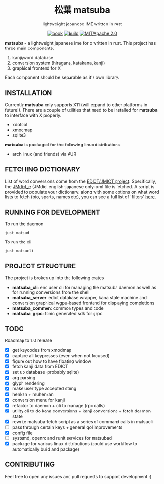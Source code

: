 <div align="center">

# 松葉 matsuba

lightweight japanese IME written in rust

[![book](https://img.shields.io/badge/book-website-orange)](#)
[![build](https://github.com/MrPicklePinosaur/matsuba/workflows/Release/badge.svg)](https://github.com/MrPicklePinosaur/matsuba/actions)
[![MIT/Apache 2.0](https://img.shields.io/badge/license-MIT%2FApache-blue.svg)](#)

</div>

**matsuba** - a lightweight japanese ime for x written in rust. This project
has three main components:

1. kanji/word database
2. conversion system (hiragana, katakana, kanji)
3. graphical frontend for X

Each component should be separable as it's own library.

## INSTALLATION

Currently **matsuba** only supports X11 (will expand to other platforms in
future!). There are a couple of utilities that need to be installed for
**matsuba** to interface with X properly.
- xdotool
- xmodmap
- sqlite3

**matsuba** is packaged for the following linux distributions
- arch linux (and friends) via AUR

## FETCHING DICTIONARY

List of word conversions come from the [EDICT/JMICT
project](https://www.edrdg.org/jmdict/edict.html). Specifically, the
[JMdict_e](http://ftp.edrdg.org/pub/Nihongo/JMdict_e.gz) (JMdict
english-japanese only) xml file is fetched. A script is provided to populate
your dictionary, along with some options on what word lists to fetch (bio,
sports, names etc), you can see a full list of 'filters'
[here](https://www.edrdg.org/jmdictdb/cgi-bin/edhelp.py?svc=jmdict&sid=#kw_fld).

## RUNNING FOR DEVELOPMENT
To run the daemon
```
just matsud
```

To run the cli
```
just matsucli
```

## PROJECT STRUCTURE

The project is broken up into the following crates
- **matsuba_cli**: end user cli for managing the matsuba daemon as well as for running conversions from the shell
- **matsuba_server**: edict database wrapper, kana state machine and conversion graphical wgpu-based frontend for displaying completions
- **matsuba_common**: common types and code
- **matsuba_grpc**: tonic generated sdk for grpc

## TODO

Roadmap to 1.0 release
- [x] get keycodes from xmodmap
- [x] capture all keypresses (even when not focused)
- [x] figure out how to have floating window
- [X] fetch kanji data from EDICT
- [X] set up database (probably sqlite)
- [X] arg parsing
- [x] glyph rendering
- [x] make user type accepted string
- [x] henkan + muhenkan
- [x] conversion menu for kanji
- [x] refactor to daemon + cli to manage (rpc calls)
- [x] utility cli to do kana conversions + kanji conversions + fetch daemon state
- [x] rewrite matsuba-fetch script as a series of command calls in matsucli
- [ ] pass through certain keys + general qol improvements
- [x] config file
- [ ] systemd, openrc and runit services for matsubad
- [x] package for various linux distributions (could use workflow to automatically build and package)

## CONTRIBUTING

Feel free to open any issues and pull requests to support development :)

